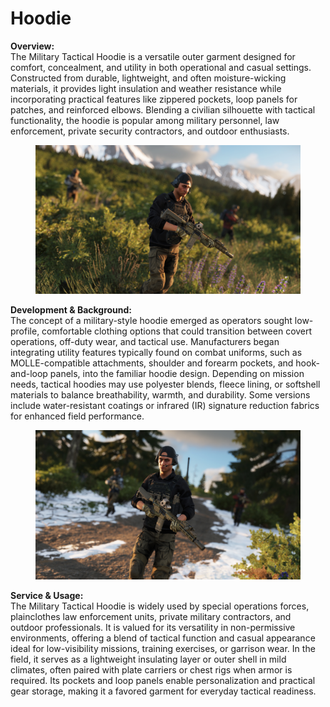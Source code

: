 # Hoodie

**Overview:**\
The Military Tactical Hoodie is a versatile outer garment designed for comfort, concealment, and utility in both operational and casual settings. Constructed from durable, lightweight, and often moisture-wicking materials, it provides light insulation and weather resistance while incorporating practical features like zippered pockets, loop panels for patches, and reinforced elbows. Blending a civilian silhouette with tactical functionality, the hoodie is popular among military personnel, law enforcement, private security contractors, and outdoor enthusiasts.

<figure><img src="../../../../../../.gitbook/assets/Hoodie.jpg" alt=""><figcaption></figcaption></figure>

**Development & Background:**\
The concept of a military-style hoodie emerged as operators sought low-profile, comfortable clothing options that could transition between covert operations, off-duty wear, and tactical use. Manufacturers began integrating utility features typically found on combat uniforms, such as MOLLE-compatible attachments, shoulder and forearm pockets, and hook-and-loop panels, into the familiar hoodie design. Depending on mission needs, tactical hoodies may use polyester blends, fleece lining, or softshell materials to balance breathability, warmth, and durability. Some versions include water-resistant coatings or infrared (IR) signature reduction fabrics for enhanced field performance.

<figure><img src="../../../../../../.gitbook/assets/Hoodie2.jpg" alt=""><figcaption></figcaption></figure>

**Service & Usage:**\
The Military Tactical Hoodie is widely used by special operations forces, plainclothes law enforcement units, private military contractors, and outdoor professionals. It is valued for its versatility in non-permissive environments, offering a blend of tactical function and casual appearance ideal for low-visibility missions, training exercises, or garrison wear. In the field, it serves as a lightweight insulating layer or outer shell in mild climates, often paired with plate carriers or chest rigs when armor is required. Its pockets and loop panels enable personalization and practical gear storage, making it a favored garment for everyday tactical readiness.
